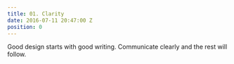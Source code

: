```yaml
---
title: 01. Clarity
date: 2016-07-11 20:47:00 Z
position: 0
---
```


Good design starts with good writing. Communicate clearly and the rest will follow.